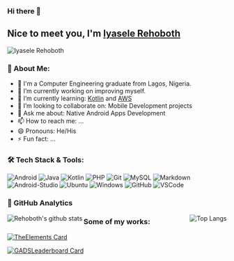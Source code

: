 ### Hi there 👋

## Nice to meet you, I'm [Iyasele Rehoboth](https://github.com/iyaselerehoboth)

<p align="left"><img src="https://komarev.com/ghpvc/?username=iyaselerehoboth&label=Views&color=blue&style=plastic" alt="Iyasele Rehoboth" /></p>


### 👤 About Me:

- 🤵 I'm a Computer Engineering graduate from  Lagos, Nigeria.
- 🔭 I’m currently working on improving myself.
- 🌱 I’m currently learning: [Kotlin](https://kotlinlang.org/) and [AWS](https://aws.amazon.com/)
- 👯 I’m looking to collaborate on: Mobile Development projects
- 💬 Ask me about: Native Android Apps Development
- 📫 How to reach me: ...
- 😄 Pronouns: He/His
- ⚡ Fun fact: ...


### 🛠️ Tech Stack & Tools:
![Android](https://img.shields.io/badge/-Android-000000?style=plastic&logoColor=3DDC84&logo=android)
![Java](https://img.shields.io/badge/-Java-000000?style=plastic&logoColor=FFFFFF&logo=java)
![Kotlin](https://img.shields.io/badge/-Kotlin-000000?style=plastic&logoColor=0095D5&logo=kotlin)
![PHP](https://img.shields.io/badge/-PHP-000000?style=plastic&logoColor=777BB4&logo=php)
![Git](https://img.shields.io/badge/-Git-000000?style=plastic&logoColor=F05032&logo=git)
![MySQL](https://img.shields.io/badge/-MySQL-000000?style=plastic&logoColor=4479A1&logo=mysql)
![Markdown](https://img.shields.io/badge/-Markdown-000000?style=plastic&logoColor=FFFFFF&logo=markdown)
![Android-Studio](https://img.shields.io/badge/-AndroidStudio-000000?style=plastic&logoColor=3DDC84&logo=android-studio)
![Ubuntu](https://img.shields.io/badge/-Ubuntu-000000?style=plastic&logoColor=E95420&logo=ubuntu)
![Windows](https://img.shields.io/badge/-Windows-000000?style=plastic&logoColor=0078D6&logo=windows)
![GitHub](https://img.shields.io/badge/-GitHub-000000?style=plastic&logoColor=FFFFFF&logo=github)
![VSCode](https://img.shields.io/badge/-VSCode-000000?style=plastic&logoColor=007ACC&logo=visual-studio-code)


### 📝 GitHub Analytics
<a href="https://github.com/iyaselerehoboth">
    <img align="left" src="https://github-readme-stats.vercel.app/api?username=iyaselerehoboth&count_private=true&show_icons=true&theme=dracula" alt="Rehoboth's github stats" />
</a>
<a href="https://github.com/iyaselerehoboth">
    <img align="right" src="https://github-readme-stats.vercel.app/api/top-langs/?username=iyaselerehoboth&theme=dracula&langs_count=6&layout=compact" alt="Top Langs" />
</a>


### Some of my works:
[![TheElements Card](https://github-readme-stats.vercel.app/api/pin/?username=iyaselerehoboth&repo=the-elements)](https://github.com/iyaselerehoboth/the-elements)

[![GADSLeaderboard Card](https://github-readme-stats.vercel.app/api/pin/?username=iyaselerehoboth&repo=GADSLeaderboard)](https://github.com/iyaselerehoboth/GADSLeaderboard)